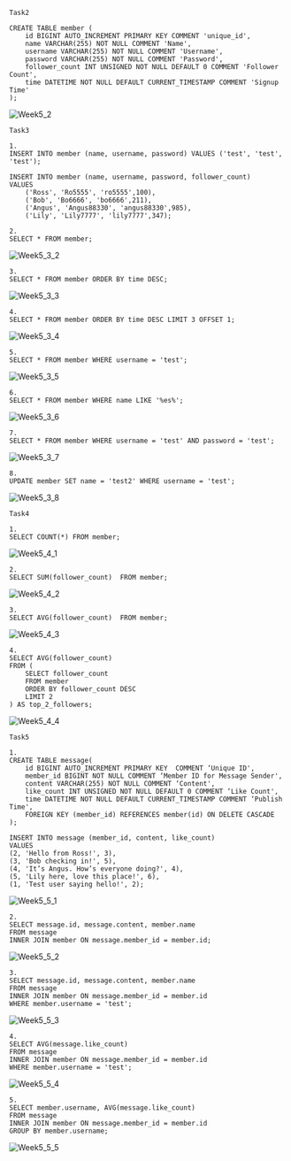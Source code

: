 ```
Task2

CREATE TABLE member (
    id BIGINT AUTO_INCREMENT PRIMARY KEY COMMENT 'unique_id',
    name VARCHAR(255) NOT NULL COMMENT 'Name',
    username VARCHAR(255) NOT NULL COMMENT 'Username',
    password VARCHAR(255) NOT NULL COMMENT 'Password',
    follower_count INT UNSIGNED NOT NULL DEFAULT 0 COMMENT 'Follower Count',
    time DATETIME NOT NULL DEFAULT CURRENT_TIMESTAMP COMMENT 'Signup Time'
);

```
![Week5_2](https://github.com/Ro5555chenn/wehelpbootcamp5th/assets/156869378/7638618b-80d0-420f-b3fa-8ef84f1a05aa)

```
Task3

1.
INSERT INTO member (name, username, password) VALUES ('test', 'test', 'test');

INSERT INTO member (name, username, password, follower_count)
VALUES 
    ('Ross', 'Ro5555', 'ro5555',100),
    ('Bob', 'Bo6666', 'bo6666',211),
    ('Angus', 'Angus88330', 'angus88330',985),
    ('Lily', 'Lily7777', 'lily7777',347);
```
```
2.
SELECT * FROM member;
```
![Week5_3_2](https://github.com/Ro5555chenn/wehelpbootcamp5th/assets/156869378/6a576d58-4e32-42e9-ac24-5d6432750deb)
```
3.
SELECT * FROM member ORDER BY time DESC;
```
![Week5_3_3](https://github.com/Ro5555chenn/wehelpbootcamp5th/assets/156869378/b9cca0e1-b3de-4f27-9a91-12ebe276a21b)
```
4.
SELECT * FROM member ORDER BY time DESC LIMIT 3 OFFSET 1;
```
![Week5_3_4](https://github.com/Ro5555chenn/wehelpbootcamp5th/assets/156869378/da7f15d2-620d-4a07-9d82-8ff0755d6d8a)
```
5. 
SELECT * FROM member WHERE username = 'test';
```
![Week5_3_5](https://github.com/Ro5555chenn/wehelpbootcamp5th/assets/156869378/3b35efd0-48dd-4549-98bc-1d5524b493b0)
```
6. 
SELECT * FROM member WHERE name LIKE '%es%';
```
![Week5_3_6](https://github.com/Ro5555chenn/wehelpbootcamp5th/assets/156869378/096a81d9-9585-48ab-9d03-b28a4bf0f391)
```
7. 
SELECT * FROM member WHERE username = 'test' AND password = 'test';
```
![Week5_3_7](https://github.com/Ro5555chenn/wehelpbootcamp5th/assets/156869378/f9794225-cf00-4f27-a98b-59905e3a35d8)
```
8. 
UPDATE member SET name = 'test2' WHERE username = 'test';
```
![Week5_3_8](https://github.com/Ro5555chenn/wehelpbootcamp5th/assets/156869378/d725751d-ea2a-4aae-a333-4de2281037b8)
```
Task4

1. 
SELECT COUNT(*) FROM member;
```
![Week5_4_1](https://github.com/Ro5555chenn/wehelpbootcamp5th/assets/156869378/0e94c9cc-d5b2-4f1b-b63f-041c5ec4e30e)
```
2. 
SELECT SUM(follower_count)  FROM member;
```
![Week5_4_2](https://github.com/Ro5555chenn/wehelpbootcamp5th/assets/156869378/3779ae76-8190-4315-8223-10ac88315983)
```
3. 
SELECT AVG(follower_count)  FROM member;
```
![Week5_4_3](https://github.com/Ro5555chenn/wehelpbootcamp5th/assets/156869378/dea8a192-33cd-4100-a25b-a7d943475023)
``` 
4. 
SELECT AVG(follower_count) 
FROM (
    SELECT follower_count
    FROM member
    ORDER BY follower_count DESC
    LIMIT 2
) AS top_2_followers;
```
![Week5_4_4](https://github.com/Ro5555chenn/wehelpbootcamp5th/assets/156869378/3e7e17f0-1afa-4f4f-839b-f5394e410e11)
```
Task5

1. 
CREATE TABLE message(
    id BIGINT AUTO_INCREMENT PRIMARY KEY  COMMENT ‘Unique ID',
    member_id BIGINT NOT NULL COMMENT ‘Member ID for Message Sender',
    content VARCHAR(255) NOT NULL COMMENT ‘Content',
    like_count INT UNSIGNED NOT NULL DEFAULT 0 COMMENT ‘Like Count',
    time DATETIME NOT NULL DEFAULT CURRENT_TIMESTAMP COMMENT ‘Publish Time',
    FOREIGN KEY (member_id) REFERENCES member(id) ON DELETE CASCADE
);

INSERT INTO message (member_id, content, like_count)
VALUES
(2, 'Hello from Ross!', 3),
(3, 'Bob checking in!', 5),
(4, 'It’s Angus. How’s everyone doing?', 4),
(5, 'Lily here, love this place!', 6),
(1, 'Test user saying hello!', 2);
```
![Week5_5_1](https://github.com/Ro5555chenn/wehelpbootcamp5th/assets/156869378/84936b67-2399-4d7a-9de3-527d6da9e364)
```
2.
SELECT message.id, message.content, member.name
FROM message
INNER JOIN member ON message.member_id = member.id;
```
![Week5_5_2](https://github.com/Ro5555chenn/wehelpbootcamp5th/assets/156869378/532b11ab-72e5-42b6-a535-114338c831f8)
```
3.
SELECT message.id, message.content, member.name
FROM message
INNER JOIN member ON message.member_id = member.id
WHERE member.username = 'test';
```
![Week5_5_3](https://github.com/Ro5555chenn/wehelpbootcamp5th/assets/156869378/7780794e-378b-4cd5-b50d-9e1489c78fb3)
```
4.
SELECT AVG(message.like_count)
FROM message
INNER JOIN member ON message.member_id = member.id
WHERE member.username = 'test';
```
![Week5_5_4](https://github.com/Ro5555chenn/wehelpbootcamp5th/assets/156869378/7980ddc5-ebcb-4adf-addb-6b320403ac22)
```
5. 
SELECT member.username, AVG(message.like_count) 
FROM message
INNER JOIN member ON message.member_id = member.id
GROUP BY member.username;
```
![Week5_5_5](https://github.com/Ro5555chenn/wehelpbootcamp5th/assets/156869378/d41e26cf-8145-406b-80d3-e05a6296674c)

















